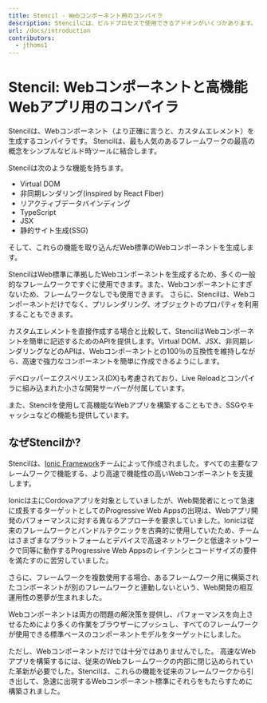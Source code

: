 ```yaml
---
title: Stencil - Webコンポーネント用のコンパイラ
description: Stencilには、ビルドプロセスで使用できるアドオンがいくつかあります。
url: /docs/introduction
contributors:
  - jthoms1
---
```


# Stencil: Webコンポーネントと高機能Webアプリ用のコンパイラ

Stencilは、Webコンポーネント（より正確に言うと、カスタムエレメント）を生成するコンパイラです。
Stencilは、最も人気のあるフレームワークの最高の概念をシンプルなビルド時ツールに結合します。

Stencilは次のような機能を持ちます。

- Virtual DOM
- 非同期レンダリング(inspired by React Fiber)
- リアクティブデータバインディング
- TypeScript
- JSX
- 静的サイト生成(SSG)

そして、これらの機能を取り込んだWeb標準のWebコンポーネントを生成します。

StencilはWeb標準に準拠したWebコンポーネントを生成するため、多くの一般的なフレームワークですぐに使用できます。また、Webコンポーネントにすぎないため、フレームワークなしでも使用できます。 さらに、Stencilは、Webコンポーネントだけでなく、プリレンダリング、オブジェクトのプロパティを利用することもできます。

カスタムエレメントを直接作成する場合と比較して、StencilはWebコンポーネントを簡単に記述するためのAPIを提供します。Virtual DOM、JSX、非同期レンダリングなどのAPIは、Webコンポーネントとの100％の互換性を維持しながら、高速で強力なコンポーネントを簡単に作成できるようにします。

デベロッパーエクスペリエンス(DX)も考慮されており、Live Reloadとコンパイラに組み込まれた小さな開発サーバーが付属しています。

また、Stencilを使用して高機能なWebアプリを構築することもでき、SSGやキャッシュなどの機能も提供しています。


## なぜStencilか?

Stencilは、[Ionic Framework](http://ionicframework.com/)チームによって作成されました。すべての主要なフレームワークで機能する、より高速で機能性の高いWebコンポーネントを支援します。

Ionicは主にCordovaアプリを対象としていましたが、Web開発者にとって急速に成長するターゲットとしてのProgressive Web Appsの出現は、Webアプリ開発のパフォーマンスに対する異なるアプローチを要求していました。Ionicは従来のフレームワークとバンドルテクニックを古典的に使用していたため、チームはさまざまなプラットフォームとデバイスで高速ネットワークと低速ネットワークで同等に動作するProgressive Web Appsのレイテンシとコードサイズの要件を満たすのに苦労していました。

さらに、フレームワークを複数使用する場合、あるフレームワーク用に構築されたコンポーネントが別のフレームワークと連動しないという、Web開発の相互運用性の悪夢が生まれました。

Webコンポーネントは両方の問題の解決策を提供し、パフォーマンスを向上させるためにより多くの作業をブラウザーにプッシュし、すべてのフレームワークが使用できる標準ベースのコンポーネントモデルをターゲットにしました。

ただし、Webコンポーネントだけでは十分ではありませんでした。 高速なWebアプリを構築するには、従来のWebフレームワークの内部に閉じ込められていた革新が必要でした。Stencilは、これらの機能を従来のフレームワークから引き出して、急速に出現するWebコンポーネント標準にそれらをもたらすために構築されました。
